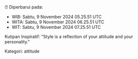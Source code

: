 ⏰ Diperbarui pada:
- WIB: Sabtu, 9 November 2024 05.25.51 UTC
- WITA: Sabtu, 9 November 2024 06.25.51 UTC
- WIT: Sabtu, 9 November 2024 07.25.51 UTC

Kutipan Inspiratif:
"Style is a reflection of your attitude and your personality."


Kategori: attitude

